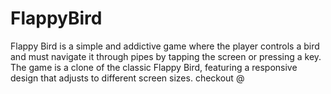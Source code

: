 # FlappyBird
Flappy Bird is a simple and addictive game where the player controls a bird and must navigate it through pipes by tapping the screen or pressing a key. The game is a clone of the classic Flappy Bird, featuring a responsive design that adjusts to different screen sizes.
checkout @
